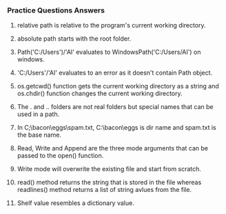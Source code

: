 ### Practice Questions Answers

1. relative path is relative to the program's current working directory.

2. absolute path starts with the root folder.

3. Path('C:/Users')/'AI' evaluates to WindowsPath('C:/Users/AI') on windows.

4. 'C:/Users'/'AI' evaluates to an error as it doesn't contain Path object.

5. os.getcwd() function gets the current working directory as a string and os.chdir() function changes the current working directory.

6. The . and .. folders are not real folders but special names that can be used in a path.

7. In C;\bacon\eggs\spam.txt, C:\bacon\eggs is dir name and spam.txt is the base name.

8. Read, Write and Append are the three mode arguments that can be passed to the open() function.

9. Write mode will overwrite the existing file and start from scratch.

10. read() method returns the string that is stored in the file whereas readlines() method returns a list of string avlues from the file.

11. Shelf value resembles a dictionary value.